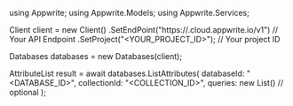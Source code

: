 using Appwrite;
using Appwrite.Models;
using Appwrite.Services;

Client client = new Client()
    .SetEndPoint("https://<REGION>.cloud.appwrite.io/v1") // Your API Endpoint
    .SetProject("<YOUR_PROJECT_ID>"); // Your project ID

Databases databases = new Databases(client);

AttributeList result = await databases.ListAttributes(
    databaseId: "<DATABASE_ID>",
    collectionId: "<COLLECTION_ID>",
    queries: new List<string>() // optional
);